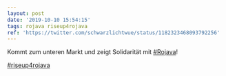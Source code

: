 ```yaml
---
layout: post
date: '2019-10-10 15:54:15'
tags: rojava riseup4rojava
ref: 'https://twitter.com/schwarzlichtwue/status/1182323468093792256'
---
```

Kommt zum unteren Markt und zeigt Solidarität mit [#Rojava](/t/rojava)!

[#riseup4rojava](/t/riseup4rojava)